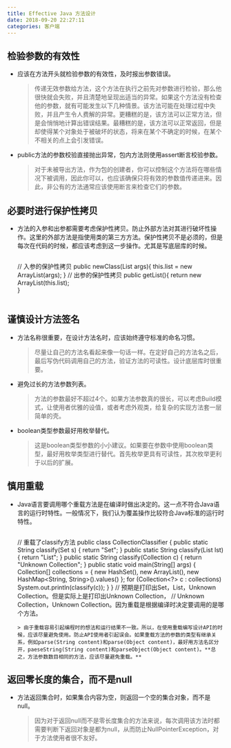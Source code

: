 ```yaml
---
title: Effective Java 方法设计
date: 2018-09-20 22:27:11
categories: 客户端
---
```


## 检验参数的有效性
-  应该在方法开头就检验参数的有效性，及时报出参数错误。
	
	> 传递无效参数给方法，这个方法在执行之前先对参数进行检验，那么他很快就会失败，并且清楚地呈现出适当的异常。如果这个方法没有检查他的参数，就有可能发生以下几种情景。该方法可能在处理过程中失败，并且产生令人费解的异常。更糟糕的是，该方法可以正常方法，但是会悄悄地计算出错误结果。最糟糕的是，该方法可以正常返回，但是却使得某个对象处于被破坏的状态，将来在某个不确定的时候，在某个不相关的点上会引发错误。

- public方法的参数校验直接抛出异常，包内方法则使用assert断言校验参数。

	> 对于未被导出方法，作为包的创建者，你可以控制这个方法将在哪些情况下被调用，因此你可以，也应该确保只将有效的参数值传递进来。因此，非公有的方法通常应该使用断言来检查它们的参数。
	
## 必要时进行保护性拷贝
- 方法的入参和出参都需要考虑保护性拷贝。防止外部方法对其进行破坏性操作。这里的外部方法是指使用类的第三方方法。保护性拷贝不是必须的，但是每次在代码的时候，都应该考虑到这一步操作。尤其是写底层库的时候。

	> ```
	// 入参的保护性拷贝
	public newClass(List<String> args){
		this.list = new ArrayList<String>(args);
	}
	// 出参的保护性拷贝
	public getList(){
		return new ArrayList<String>(this.list);	
	}
	```
	
## 谨慎设计方法签名
- 方法名称很重要，在设计方法名时，应该始终遵守标准的命名习惯。

	> 尽量让自己的方法名看起来像一句话一样。在定好自己的方法名之后，最后写伪代码调用自己的方法，验证方法的可读性。设计底层库时很重要。
	
- 避免过长的方法参数列表。

	> 方法的参数最好不超过4个。如果方法参数真的很长，可以考虑Build模式，让使用者优雅的设值，或者考虑外观类，给复杂的实现方法套一层简单的壳。

- boolean类型参数最好用枚举替代。

	> 这是boolean类型参数的小小建议。如果要在参数中使用boolean类型，最好用枚举类型进行替代。首先枚举更具有可读性，其次枚举更利于以后的扩展。
	
## 慎用重载

- Java语言要调用哪个重载方法是在编译时做出决定的。这一点不符合Java语言的运行时特性。一般情况下，我们认为覆盖操作比较符合Java标准的运行时特性。

	> ```
	// 重载了classify方法
	public class CollectionClassifier {
		public static String classify(Set<?> s) {
			return "Set";
		}
		public static String classify(List<?> lst) {
			return "List";
		}
		public static String classify(Collection<?> c) {
			return "Unknown Collection";
		}
		public static void main(String[] args) {
			Collection<?>[] collections = { new HashSet<String>(),
					new ArrayList<BigInteger>(),
					new HashMap<String, String>().values() };
			for (Collection<?> c : collections)
				System.out.println(classify(c));
		}
	}
	// 预期是打印出Set，List，Unknown Collection。但是实际上是打印出Unknown Collection，
	// Unknown Collection，Unknown Collection。因为重载是根据编译时决定要调用的是哪个方法。
	```
	> 由于重载容易引起编程时的想法和运行结果不一致。所以，在使用重载编写设计API的时候，应该尽量避免使用。防止API使用者引起误会。如果重载方法的参数的类型有继承关系，例如parse(String content)和parse(Object content)，最好用方法名区分开，paeseString(String content)和parseObject(Object content)。**总之，方法参数数目相同的方法，应该尽量避免重载。**
	
## 返回零长度的集合，而不是null

- 方法返回集合时，如果集合内容为空，则返回一个空的集合对象，而不是null。

	> 因为对于返回null而不是零长度集合的方法来说，每次调用该方法时都需要判断下返回对象是都为null，从而防止NullPointerException，对于方法使用者很不友好。